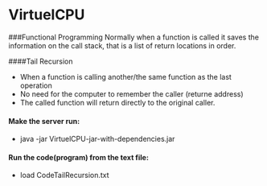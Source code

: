 # VirtuelCPU
###Functional Programming 
Normally when a function is called it saves the information on the call stack, that is a list of return locations in order.

####Tail Recursion
- When a function is calling another/the same function as the last operation
- No need for the computer to remember the caller (returne address)
- The called function will return directly to the original caller.
 


#### Make the server run:
- java -jar VirtuelCPU-jar-with-dependencies.jar

#### Run the code(program) from the text file:
- load CodeTailRecursion.txt
